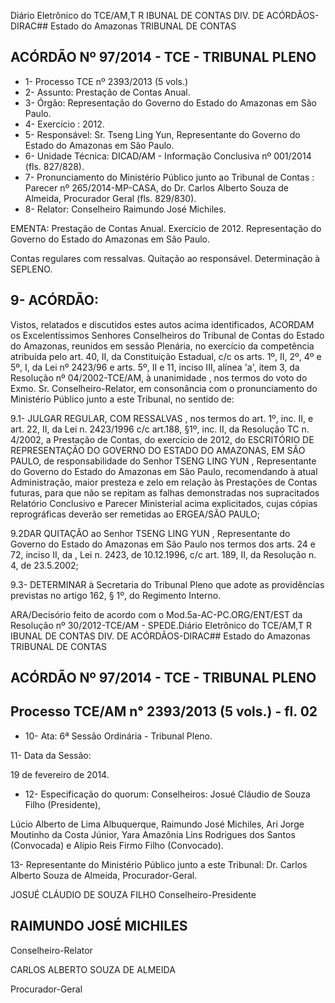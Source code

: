 Diário Eletrônico do TCE/AM,T R IBUNAL DE CONTAS DIV. DE ACÓRDÃOS-DIRAC## Estado do Amazonas TRIBUNAL DE CONTAS

## ACÓRDÃO Nº 97/2014 - TCE - TRIBUNAL PLENO

- 1- Processo TCE nº 2393/2013 (5 vols.)
- 2- Assunto: Prestação de Contas Anual.
- 3- Órgão: Representação do Governo do Estado do Amazonas em São Paulo.
- 4- Exercício : 2012.
- 5- Responsável: Sr. Tseng Ling Yun, Representante do Governo do Estado do Amazonas em São Paulo.
- 6- Unidade Técnica: DICAD/AM - Informação Conclusiva nº 001/2014 (fls. 827/828).
- 7-  Pronunciamento  do  Ministério  Público  junto  ao  Tribunal  de  Contas :  Parecer  nº 265/2014-MP-CASA,  do  Dr.  Carlos  Alberto  Souza  de  Almeida,  Procurador  Geral  (fls. 829/830).
- 8- Relator: Conselheiro Raimundo José Michiles.

EMENTA: Prestação de Contas Anual. Exercício de 2012. Representação do Governo  do  Estado  do  Amazonas  em  São Paulo.

Contas  regulares  com  ressalvas.  Quitação ao responsável. Determinação à SEPLENO.

## 9- ACÓRDÃO:

Vistos, relatados e discutidos estes autos acima identificados,  ACORDAM os Excelentíssimos  Senhores  Conselheiros do Tribunal de Contas do Estado do Amazonas, reunidos em sessão Plenária, no exercício da competência atribuída pelo  art. 40, II, da Constituição Estadual, c/c os arts. 1º, II, 2º, 4º e 5º, I, da Lei nº 2423/96 e arts. 5º, II  e  11,  inciso  III,  alínea  'a',  item  3,  da  Resolução  nº  04/2002-TCE/AM, à unanimidade , nos  termos  do  voto  do  Exmo.  Sr. Conselheiro-Relator, em consonância com  o pronunciamento do Ministério Público junto a este Tribunal, no sentido de:

9.1- JULGAR REGULAR, COM RESSALVAS , nos termos do art. 1º, inc. II, e  art.  22,  II,  da  Lei  n.  2423/1996  c/c  art.188,  §1º,  inc.  II,  da  Resolução  TC  n.  4/2002,  a Prestação de Contas, do exercício de 2012,  do ESCRITÓRIO DE REPRESENTAÇÃO DO GOVERNO  DO  ESTADO  DO  AMAZONAS,  EM  SÃO  PAULO, de  responsabilidade  do Senhor TSENG LING YUN ,  Representante do Governo do Estado do Amazonas em São Paulo,  recomendando  à  atual  Administração,  maior  presteza  e  zelo  em  relação  às Prestações  de  Contas  futuras,  para  que  não  se  repitam  as  falhas  demonstradas  nos supracitados  Relatório  Conclusivo  e  Parecer  Ministerial  acima  explicitados,  cujas  cópias reprográficas deverão ser remetidas ao ERGEA/SÃO PAULO;

9.2DAR  QUITAÇÃO ao  Senhor TSENG  LING  YUN ,  Representante  do Governo do Estado do Amazonas em São Paulo  nos termos dos arts. 24 e 72, inciso II,  da , Lei n. 2423, de 10.12.1996, c/c art. 189, II, da Resolução n. 4, de 23.5.2002;

9.3- DETERMINAR à Secretaria do Tribunal Pleno que adote as providências previstas no artigo 162, § 1º, do Regimento Interno.

ARA/Decisório feito de acordo com o Mod.5a-AC-PC.ORG/ENT/EST da Resolução nº 30/2012-TCE/AM - SPEDE.Diário Eletrônico do TCE/AM,T R IBUNAL DE CONTAS DIV. DE ACÓRDÃOS-DIRAC## Estado do Amazonas TRIBUNAL DE CONTAS

## ACÓRDÃO Nº 97/2014 - TCE - TRIBUNAL PLENO

## Processo TCE/AM n° 2393/2013 (5 vols.) - fl. 02

- 10- Ata: 6ª Sessão Ordinária - Tribunal Pleno.

11- Data da Sessão:

19 de fevereiro de 2014.

- 12- Especificação do quorum: Conselheiros: Josué Cláudio de Souza Filho (Presidente),

Lúcio Alberto de Lima Albuquerque, Raimundo José Michiles, Ari Jorge Moutinho da Costa Júnior, Yara Amazônia Lins Rodrigues dos Santos (Convocada) e Alípio Reis Firmo Filho (Convocado).

13-  Representante  do  Ministério  Público  junto  a  este  Tribunal: Dr. Carlos  Alberto Souza de Almeida, Procurador-Geral.

JOSUÉ CLÁUDIO DE SOUZA FILHO Conselheiro-Presidente

## RAIMUNDO JOSÉ MICHILES

Conselheiro-Relator

CARLOS ALBERTO SOUZA DE ALMEIDA

Procurador-Geral